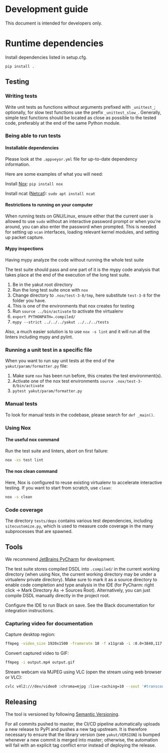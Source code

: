 # Development guide

This document is intended for developers only.
# Runtime dependencies

Install dependencies listed in setup.cfg.
```
pip install .
```
## Testing

### Writing tests

Write unit tests as functions without arguments prefixed with `_unittest_`;
optionally, for slow test functions use the prefix `_unittest_slow_`.
Generally, simple test functions should be located as close as possible to the tested code,
preferably at the end of the same Python module.

### Being able to run tests

#### Installable dependencies
Please look at the `.appveyor.yml` file for up-to-date dependency information. 

Here are some examples of what you will need:

Install [Nox](https://nox.thea.codes): `pip install nox`

Install ncat ([Netcat](https://nmap.org/ncat/)): `sudo apt install ncat`

#### Restrictions to running on your computer

When running tests on GNU/Linux, ensure either that the current user is allowed to use `sudo` without an
interactive password prompt or when you're around, you can also enter the password when prompted.
This is needed for setting up `vcan` interfaces, loading relevant kernel modules, and setting up packet capture.

#### Mypy inspections
Having mypy analyze the code without running the whole test suite

The test suite should pass and one part of it is the mypy code analysis that takes place at the end of the execution of the long test suite.


1. Be in the yakut root directory
2. Run the long test suite once with `nox`
3. Change directory to `.nox/test-3-8/tmp`, here substitute `test-3-8` for the folder you have.
4. This is one of the environments that nox creates for testing
5. Run `source ../bin/activate` to activate the virtualenv
6. `export PYTHONPATH=.compiled/`
7. `mypy --strict ../../../yakut ../../../tests`

Also, a much easier solution is to use `nox -s lint` and it will run all the linters including mypy and pylint.

### Running a unit test in a specific file
When you want to run say unit tests at the end of the `yakut/param/formatter.py` file:
1. Make sure `nox` has been run before, this creates the test environment(s).
2. Activate one of the nox test environments `source .nox/test-3-8/bin/activate`
3. `pytest yakut/param/formatter.py`

### Manual tests

To look for manual tests in the codebase, please search for `def _main()`.

### Using Nox
#### The useful nox command

Run the test suite and linters, abort on first failure:

```bash
nox -xs test lint
```
#### The nox clean command
Here, Nox is configured to reuse existing virtualenv to accelerate interactive testing.
If you want to start from scratch, use `clean`:

```bash
nox -s clean
```
### Code coverage
The directory `tests/deps` contains various test dependencies, including `sitecustomize.py`,
which is used to measure code coverage in the many subprocesses that are spawned.

## Tools

We recommend [JetBrains PyCharm](https://www.jetbrains.com/pycharm/) for development.

The test suite stores compiled DSDL into `.compiled/` in the current working directory
(when using Nox, the current working directory may be under a virtualenv private directory).
Make sure to mark it as a source directory to enable code completion and type analysis in the IDE
(for PyCharm: right click -> Mark Directory As -> Sources Root).
Alternatively, you can just compile DSDL manually directly in the project root.

Configure the IDE to run Black on save.
See the Black documentation for integration instructions.

### Capturing video for documentation

Capture desktop region:

```bash
ffmpeg -video_size 1920x1500 -framerate 10 -f x11grab -i :0.0+3840,117 output.mp4 -y
```

Convert captured video to GIF:

```bash
ffmpeg -i output.mp4 output.gif
```

Stream webcam via MJPEG using VLC (open the stream using web browser or VLC):

```bash
cvlc v4l2:///dev/video0 :chroma=mjpg :live-caching=10 --sout '#transcode{vcodec=mjpg}:std{access=http{mime=multipart/x-mixed-replace;boundary=-7b3cc56e5f51db803f790dad720ed50a},mux=mpjpeg,dst=0.0.0.0:8080}' --network-caching=0
```

## Releasing

The tool is versioned by following [Semantic Versioning](https://semver.org).

For all commits pushed to master, the CI/CD pipeline automatically uploads a new release to PyPI
and pushes a new tag upstream.
It is therefore necessary to ensure that the library version (see ``yakut/VERSION``) is bumped whenever
a new commit is merged into master;
otherwise, the automation will fail with an explicit tag conflict error instead of deploying the release.
